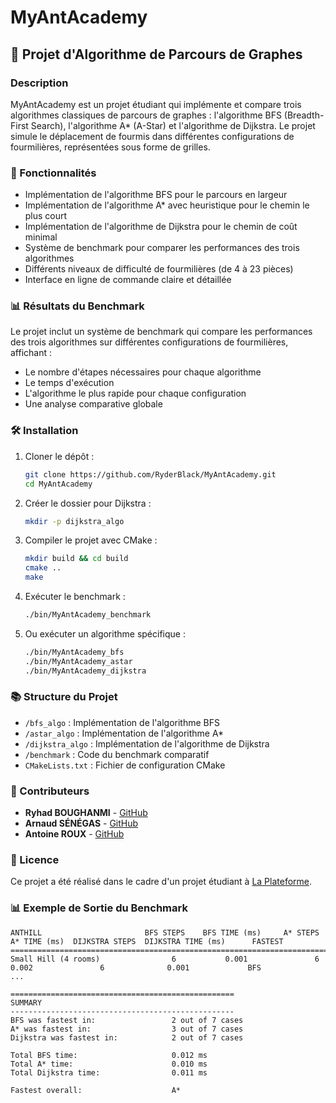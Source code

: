 # MyAntAcademy

## 🐜 Projet d'Algorithme de Parcours de Graphes

### Description
MyAntAcademy est un projet étudiant qui implémente et compare trois algorithmes classiques de parcours de graphes : l'algorithme BFS (Breadth-First Search), l'algorithme A* (A-Star) et l'algorithme de Dijkstra. Le projet simule le déplacement de fourmis dans différentes configurations de fourmilières, représentées sous forme de grilles.

### 🚀 Fonctionnalités

- Implémentation de l'algorithme BFS pour le parcours en largeur
- Implémentation de l'algorithme A* avec heuristique pour le chemin le plus court
- Implémentation de l'algorithme de Dijkstra pour le chemin de coût minimal
- Système de benchmark pour comparer les performances des trois algorithmes
- Différents niveaux de difficulté de fourmilières (de 4 à 23 pièces)
- Interface en ligne de commande claire et détaillée

### 📊 Résultats du Benchmark

Le projet inclut un système de benchmark qui compare les performances des trois algorithmes sur différentes configurations de fourmilières, affichant :
- Le nombre d'étapes nécessaires pour chaque algorithme
- Le temps d'exécution
- L'algorithme le plus rapide pour chaque configuration
- Une analyse comparative globale

### 🛠️ Installation

1. Cloner le dépôt :
   ```bash
   git clone https://github.com/RyderBlack/MyAntAcademy.git
   cd MyAntAcademy
   ```

2. Créer le dossier pour Dijkstra :
   ```bash
   mkdir -p dijkstra_algo
   ```

3. Compiler le projet avec CMake :
   ```bash
   mkdir build && cd build
   cmake ..
   make
   ```

4. Exécuter le benchmark :
   ```bash
   ./bin/MyAntAcademy_benchmark
   ```

5. Ou exécuter un algorithme spécifique :
   ```bash
   ./bin/MyAntAcademy_bfs
   ./bin/MyAntAcademy_astar
   ./bin/MyAntAcademy_dijkstra
   ```

### 📚 Structure du Projet

- `/bfs_algo` : Implémentation de l'algorithme BFS
- `/astar_algo` : Implémentation de l'algorithme A*
- `/dijkstra_algo` : Implémentation de l'algorithme de Dijkstra
- `/benchmark` : Code du benchmark comparatif
- `CMakeLists.txt` : Fichier de configuration CMake

### 👥 Contributeurs

- **Ryhad BOUGHANMI** - [GitHub](https://github.com/RyderBlack/)
- **Arnaud SÉNÉGAS** - [GitHub](https://github.com/senegas-arnaud)
- **Antoine ROUX** - [GitHub](https://github.com/antxinerx)

### 📝 Licence

Ce projet a été réalisé dans le cadre d'un projet étudiant à [La Plateforme](https://laplateforme.io/).

### 📊 Exemple de Sortie du Benchmark

```
ANTHILL                       BFS STEPS    BFS TIME (ms)     A* STEPS    A* TIME (ms)  DIJKSTRA STEPS  DIJKSTRA TIME (ms)      FASTEST
========================================================================================================================================
Small Hill (4 rooms)                6           0.001               6           0.002               6              0.001             BFS
...

==================================================
SUMMARY
--------------------------------------------------
BFS was fastest in:                 2 out of 7 cases
A* was fastest in:                  3 out of 7 cases
Dijkstra was fastest in:            2 out of 7 cases

Total BFS time:                     0.012 ms
Total A* time:                      0.010 ms
Total Dijkstra time:                0.011 ms

Fastest overall:                    A*
```